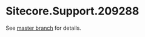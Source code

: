 # Sitecore.Support.209288

See [master branch](https://github.com/sitecoresupport/Sitecore.Support.209288) for details.
